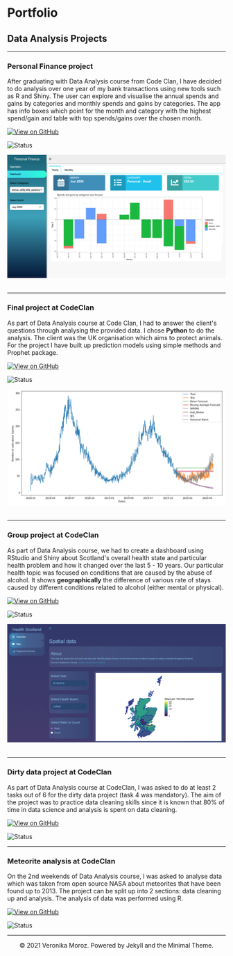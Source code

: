 # Portfolio
## Data Analysis Projects 
---
### Personal Finance project

After graduating with Data Analysis course from Code Clan, I have decided to do analysis over one year of my bank transactions using new tools such as R and Shiny.
The user can explore and visualise the annual spends and gains by categories and monthly spends and gains by categories. The app has info boxes which point for the month and category with the highest spend/gain and table with top spends/gains over the chosen month.

[![View on GitHub](https://img.shields.io/badge/GitHub-View_on_GitHub-blue?logo=GitHub)](https://github.com/vpetrova13/annual_finances_VM)

![Status](https://img.shields.io/badge/Status-Complete-success?)
<br>
<center><img src="images/yearly_app.png"/></center>
<br>

---
### Final project at CodeClan

As part of Data Analysis course at Code Clan, I had to answer the client's questions through analysing the provided data. I chose **Python** to do the analysis. The client was the UK organisation which aims to protect animals. For the project I have built up prediction models using simple methods and Prophet package. 

[![View on GitHub](https://img.shields.io/badge/GitHub-View_on_GitHub-blue?logo=GitHub)](https://github.com/vpetrova13/final_project_VM)

![Status](https://img.shields.io/badge/Status-Complete-success?)
<br>
<center><img src="images/simple_models.png"/></center>
<br>

---
### Group project at CodeClan

As part of Data Analysis course, we had to create a dashboard using RStudio and Shiny about Scotland's overall health state and particular health problem and how it changed over the last 5 - 10 years. Our particular health topic was focused on conditions that are caused by the abuse of alcohol. It shows **geographically** the difference of various rate of stays caused by different conditions related to alcohol (either mental or physical).

[![View on GitHub](https://img.shields.io/badge/GitHub-View_on_GitHub-blue?logo=GitHub)](https://github.com/vpetrova13/group_project)

![Status](https://img.shields.io/badge/Status-Complete-success?)
<br>
<center><img src="images/2nd_tab_map.png"/></center>
<br>

---
### Dirty data project at CodeClan

As part of Data Analysis course at CodeClan, I was asked to do at least 2 tasks out of 6 for the dirty data project (task 4 was mandatory). The aim of the project was to practice data cleaning skills since it is known that 80% of time in data science and analysis is spent on data cleaning.

[![View on GitHub](https://img.shields.io/badge/GitHub-View_on_GitHub-blue?logo=GitHub)](https://github.com/vpetrova13/dirty_data_project_VM)

![Status](https://img.shields.io/badge/Status-Complete-success?)
<br>

---
### Meteorite analysis at CodeClan

On the 2nd weekends of Data Analysis course, I was asked to analyse data which was taken from open source NASA about meteorites that have been found up to 2013. The project can be split up into 2 sections: data cleaning up and analysis. The analysis of data was performed using R.

[![View on GitHub](https://img.shields.io/badge/GitHub-View_on_GitHub-blue?logo=GitHub)](https://github.com/vpetrova13/2weekend_homework_meteorites_analysis)

![Status](https://img.shields.io/badge/Status-Complete-success?)
<br>

---
<center>© 2021 Veronika Moroz. Powered by Jekyll and the Minimal Theme.</center>
